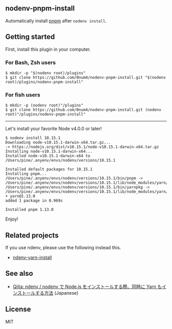 ## nodenv-pnpm-install

Automatically install [pnpm](https://pnpm.io/) after `nodenv install`.

## Getting started

First, install this plugin in your computer.

### For Bash, Zsh users

```
$ mkdir -p "$(nodenv root)/plugins"
$ git clone https://github.com/0num4/nodenv-pnpm-install.git "$(nodenv root)/plugins/nodenv-pnpm-install"
```

### For fish users

```
$ mkdir -p (nodenv root)"/plugins"
$ git clone https://github.com/0num4/nodenv-pnpm-install.git (nodenv root)"/plugins/nodenv-pnpm-install"
```

---

Let's install your favorite Node v4.0.0 or later!

```
$ nodenv install 10.15.1
Downloading node-v10.15.1-darwin-x64.tar.gz...
-> https://nodejs.org/dist/v10.15.1/node-v10.15.1-darwin-x64.tar.gz
Installing node-v10.15.1-darwin-x64...
Installed node-v10.15.1-darwin-x64 to /Users/pine/.anyenv/envs/nodenv/versions/10.15.1

Installed default packages for 10.15.1
Installing pnpm...
/Users/pine/.anyenv/envs/nodenv/versions/10.15.1/bin/pnpm -> /Users/pine/.anyenv/envs/nodenv/versions/10.15.1/lib/node_modules/yarn/bin/yarn.js
/Users/pine/.anyenv/envs/nodenv/versions/10.15.1/bin/yarnpkg -> /Users/pine/.anyenv/envs/nodenv/versions/10.15.1/lib/node_modules/yarn/bin/yarn.js
+ yarn@1.13.0
added 1 package in 0.969s

Installed pnpm 1.13.0
```

Enjoy!

## Related projects

If you use ndenv, please use the following instead this.

- [ndenv-yarn-install](https://github.com/pine/ndenv-yarn-install)

## See also

- [Qiita: ndenv / nodenv で Node.js をインストールする際、同時に Yarn もインストールする方法](http://qiita.com/pine613/items/d758aede73e388c7b57a) (Japanese)

## License

MIT
